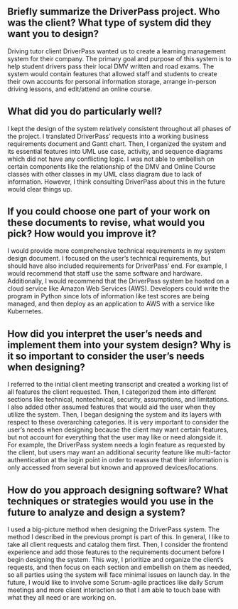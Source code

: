 ## Briefly summarize the DriverPass project. Who was the client? What type of system did they want you to design?
Driving tutor client DriverPass wanted us to create a learning management system for their company. The primary goal and purpose of this system is to help student drivers pass their local DMV written and road exams. The system would contain features that allowed staff and students to create their own accounts for personal information storage, arrange in-person driving lessons, and edit/attend an online course.

## What did you do particularly well?
I kept the design of the system relatively consistent throughout all phases of the project. I translated DriverPass’ requests into a working business requirements document and Gantt chart. Then, I organized the system and its essential features into UML use case, activity, and sequence diagrams which did not have any conflicting logic. I was not able to embellish on certain components like the relationship of the DMV and Online Course classes with other classes in my UML class diagram due to lack of information. However, I think consulting DriverPass about this in the future would clear things up.

## If you could choose one part of your work on these documents to revise, what would you pick? How would you improve it?
I would provide more comprehensive technical requirements in my system design document. I focused on the user’s technical requirements, but should have also included requirements for DriverPass’ end. For example, I would recommend that staff use the same software and hardware. Additionally, I would recommend that the DriverPass system be hosted on a cloud service like Amazon Web Services (AWS). Developers could write the program in Python since lots of information like test scores are being managed, and then deploy as an application to AWS with a service like Kubernetes.

## How did you interpret the user’s needs and implement them into your system design? Why is it so important to consider the user’s needs when designing?
I referred to the initial client meeting transcript and created a working list of all features the client requested. Then, I categorized them into different sections like technical, nontechnical, security, assumptions, and limitations. I also added other assumed features that would aid the user when they utilize the system. Then, I began designing the system and its layers with respect to these overarching categories. It is very important to consider the user’s needs when designing because the client may want certain features, but not account for everything that the user may like or need alongside it. For example, the DriverPass system needs a login feature as requested by the client, but users may want an additional security feature like multi-factor authentication at the login point in order to reassure that their information is only accessed from several but known and approved devices/locations.

## How do you approach designing software? What techniques or strategies would you use in the future to analyze and design a system?
I used a big-picture method when designing the DriverPass system. The method I described in the previous prompt is part of this. In general, I like to take all client requests and catalog them first. Then, I consider the frontend experience and add those features to the requirements document before I begin designing the system. This way, I prioritize and organize the client’s requests, and then focus on each section and embellish on them as needed, so all parties using the system will face minimal issues on launch day. In the future, I would like to involve some Scrum-agile practices like daily Scrum meetings and more client interaction so that I am able to touch base with what they all need or are working on.
